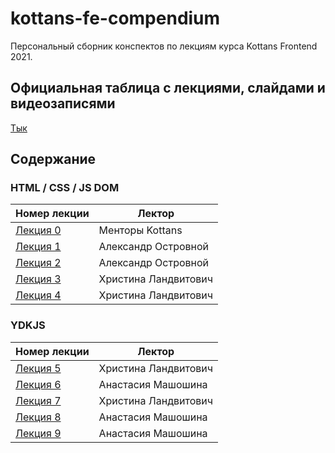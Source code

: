 # kottans-fe-compendium

Персональный сборник конспектов по лекциям курса Kottans Frontend 2021.

## Официальная таблица с лекциями, слайдами и видеозаписями

[Тык](https://github.com/kottans/frontend/blob/master/SCHEDULE.md)

## Содержание

### HTML / CSS / JS DOM

| Номер лекции                                | Лектор               |
| ------------------------------------------- | -------------------- |
| [Лекция 0](./lections/lection0/lection0.md) | Менторы Kottans      |
| [Лекция 1](./lections/lection1/lection1.md) | Александр Островной  |
| [Лекция 2](./lections/lection2/lection2.md) | Александр Островной  |
| [Лекция 3](./lections/lection3/lection3.md) | Христина Ландвитович |
| [Лекция 4](./lections/lection4/lection4.md) | Христина Ландвитович |

### YDKJS

| Номер лекции                                | Лектор               |
| ------------------------------------------- | -------------------- |
| [Лекция 5](./lections/lection5/lection5.md) | Христина Ландвитович |
| [Лекция 6](./lections/lection6/lection6.md) | Анастасия Машошина   |
| [Лекция 7](./lections/lection7/lection7.md) | Христина Ландвитович |
| [Лекция 8](./lections/lection8/lection8.md) | Анастасия Машошина   |
| [Лекция 9](./lections/lection9/lection9.md) | Анастасия Машошина   |
